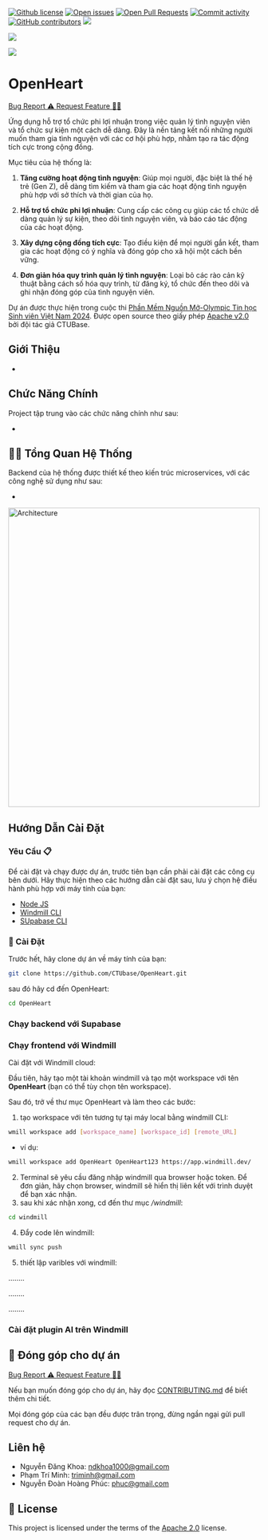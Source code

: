 [![Github license](https://img.shields.io/github/license/CTUbase/OpenHeart.svg 'Github license')](https://github.com/CTUbase/OpenHeart/blob/master/LICENSE)
[![Open issues](https://img.shields.io/github/issues/CTUbase/OpenHeart.svg 'Open issues')](https://github.com/CTUbase/OpenHeart/issues)
[![Open Pull Requests](https://img.shields.io/github/issues-pr/CTUbase/OpenHeart.svg 'Open Pull Requests')](https://github.com/CTUbase/OpenHeart/pulls)
[![Commit activity](https://img.shields.io/github/commit-activity/m/CTUbase/OpenHeart.svg 'Commit activity')](https://github.com/CTUbase/OpenHeart/graphs/commit-activity)
[![GitHub contributors](https://img.shields.io/github/contributors/CTUbase/OpenHeart.svg 'Github contributors')](https://github.com/CTUbase/OpenHeart/graphs/contributors)
![](./docs/images/new_banner.png)

![](./docs/images/vbqppl.png)

![](./docs/images/qna.png)

# OpenHeart

<a href="https://github.com/CTUbase/OpenHeart/issues/new?assignees=&labels=&projects=&template=bug_report.md&title=%F0%9F%90%9B+Bug+Report%3A+">Bug Report ⚠️
</a>
<a href="https://github.com/CTUbase/OpenHeart/issues/new?assignees=&labels=&projects=&template=feature_request.md&title=RequestFeature:">Request Feature 👩‍💻</a>

Ứng dụng hỗ trợ tổ chức phi lợi nhuận trong việc quản lý tình nguyện viên và tổ chức sự kiện một cách dễ dàng. Đây là nền tảng kết nối những người muốn tham gia tình nguyện với các cơ hội phù hợp, nhằm tạo ra tác động tích cực trong cộng đồng.

Mục tiêu của hệ thống là:
1. **Tăng cường hoạt động tình nguyện**: Giúp mọi người, đặc biệt là thế hệ trẻ (Gen Z), dễ dàng tìm kiếm và tham gia các hoạt động tình nguyện phù hợp với sở thích và thời gian của họ.

2. **Hỗ trợ tổ chức phi lợi nhuận**: Cung cấp các công cụ giúp các tổ chức dễ dàng quản lý sự kiện, theo dõi tình nguyện viên, và báo cáo tác động của các hoạt động.

3. **Xây dựng cộng đồng tích cực**: Tạo điều kiện để mọi người gắn kết, tham gia các hoạt động có ý nghĩa và đóng góp cho xã hội một cách bền vững.

4. **Đơn giản hóa quy trình quản lý tình nguyện**: Loại bỏ các rào cản kỹ thuật bằng cách số hóa quy trình, từ đăng ký, tổ chức đến theo dõi và ghi nhận đóng góp của tình nguyện viên.

Dự án được thực hiện trong cuộc thi [Phần Mềm Nguồn Mở-Olympic Tin học Sinh viên Việt Nam 2024]([https://www.olp.vn/procon-pmmn/ph%E1%BA%A7n-m%E1%BB%81m-ngu%E1%BB%93n-m%E1%BB%9F](https://www.olp.vn/procon-pmmn/ph%E1%BA%A7n-m%E1%BB%81m-ngu%E1%BB%93n-m%E1%BB%9F)). Được open source theo giấy phép [Apache v2.0](https://opensource.org/license/apache-2-0) bởi đội tác giả CTUBase.

## Giới Thiệu

-   

## Chức Năng Chính

Project tập trung vào các chức năng chính như sau:

-   

## 👩‍💻 Tổng Quan Hệ Thống

Backend của hệ thống được thiết kế theo kiến trúc microservices, với các công nghệ sử dụng như sau:

-   

<img loading="lazy" src="./docs/images/system_architecture.svg" alt="Architecture" width="100%" height=600>

## Hướng Dẫn Cài Đặt

### Yêu Cầu 📋

Để cài đặt và chạy được dự án, trước tiên bạn cần phải cài đặt các công cụ bên dưới. Hãy thực hiện theo các hướng dẫn cài đặt sau, lưu ý chọn hệ điều hành phù hợp với máy tính của bạn:
-   [Node JS](https://nodejs.org/en/download/prebuilt-installer)
-   [Windmill CLI](https://docs.docker.com/get-docker/)
-   [SUpabase CLI](https://supabase.com/docs/guides/local-development/cli/getting-started?queryGroups=platform&platform=npx&queryGroups=access-method&access-method=studio)

### 🔨 Cài Đặt

Trước hết, hãy clone dự án về máy tính của bạn:

```bash
git clone https://github.com/CTUbase/OpenHeart.git 
```
sau đó hãy cd đến OpenHeart:
```bash
cd OpenHeart
```
### Chạy backend với Supabase

### Chạy frontend với Windmill
Cài đặt với Windmill cloud:

Đầu tiên, hãy tạo một tài khoản windmill và tạo một workspace với tên **OpenHeart** (bạn có thể tùy chọn tên workspace).

Sau đó, trở về thư mục OpenHeart và làm theo các bước:
1. tạo workspace với tên tương tự tại máy local bằng windmill CLI: 
```bash
wmill workspace add [workspace_name] [workspace_id] [remote_URL]
```
- ví dụ:
```bash
wmill workspace add OpenHeart OpenHeart123 https://app.windmill.dev/
```
2. Terminal sẽ yêu cầu đăng nhập windmill qua browser hoặc token. Để đơn giản, hãy chọn browser, windmill sẽ hiển thị liên kết với trình duyệt để bạn xác nhận.
3. sau khi xác nhận xong, cd đến thư mục */windmill*:
```bash
cd windmill
```
4. Đẩy code lên windmill:
```bash
wmill sync push
```
5. thiết lập varibles với windmill:

........

........

........
### Cài đặt plugin AI trên Windmill
## 🙌 Đóng góp cho dự án

<a href="https://github.com/CTUbase/OpenHeart/issues/new?assignees=&labels=&projects=&template=bug_report.md&title=%F0%9F%90%9B+Bug+Report%3A+">Bug Report ⚠️
</a>
<a href="https://github.com/CTUbase/OpenHeart/issues/new?assignees=&labels=&projects=&template=feature_request.md&title=RequestFeature:">Request Feature 👩‍💻</a>

Nếu bạn muốn đóng góp cho dự án, hãy đọc [CONTRIBUTING.md](.github/CONTRIBUTING.md) để biết thêm chi tiết.

Mọi đóng góp của các bạn đều được trân trọng, đừng ngần ngại gửi pull request cho dự án.

## Liên hệ

-   Nguyễn Đăng Khoa: ndkhoa1000@gmail.com
-   Phạm Trí Minh: triminh@gmail.com
-   Nguyễn Đoàn Hoàng Phúc: phuc@gmail.com

## 📝 License

This project is licensed under the terms of the [Apache 2.0](LICENSE) license.

